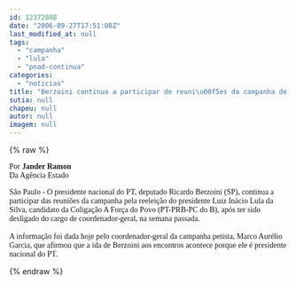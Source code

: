 ```yaml
---
id: 12372898
date: "2006-09-27T17:51:00Z"
last_modified_at: null
tags:
  - "campanha"
  - "lula"
  - "pnad-continua"
categories:
  - "noticias"
title: "Berzoini continua a participar de reuni\u00f5es da campanha de Lula"
sutia: null
chapeu: null
autor: null
imagem: null
---
```

{% raw %}
<p><P><FONT face=Verdana>Por<STRONG> Jander Ramon<BR></STRONG>Da Agência Estado</FONT></P><FONT face=Verdana></p>
<p><P>São Paulo - O presidente nacional do PT, deputado Ricardo Berzoini (SP), continua a participar das reuniões da campanha pela reeleição do presidente Luiz Inácio Lula da Silva, candidato da Coligação A Força do Povo (PT-PRB-PC do B), após ter sido desligado do cargo de coordenador-geral, na semana passada. <BR><BR>A informação foi dada hoje pelo coordenador-geral da campanha petista, Marco Aurélio Garcia, que afirmou que a ida de Berzoini aos encontros acontece porque ele é presidente nacional do PT.</P></FONT> </p>
{% endraw %}